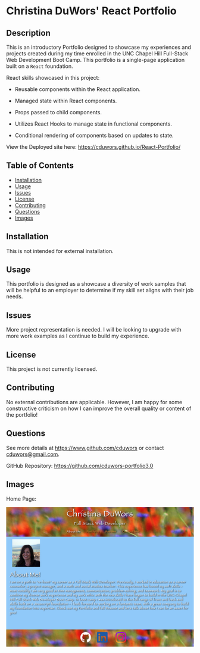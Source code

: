 # Christina DuWors' React Portfolio

## Description

This is an introductory Portfolio designed to showcase my experiences and projects created during my time enrolled in the UNC Chapel Hill Full-Stack Web Development Boot Camp.  This portfolio is a single-page application built on a `React` foundation.

React skills showcased in this project:

- Reusable components within the React application.

- Managed state within React components.

- Props passed to child components.

- Utilizes React Hooks to manage state in functional components.

- Conditional rendering of components based on updates to state.

View the Deployed site here: https://cduwors.github.io/React-Portfolio/


## Table of Contents

- [Installation](#installation)
- [Usage](#usage)
- [Issues](#issues)
- [License](#license)
- [Contributing](#contributing)
- [Questions](#questions)
- [Images](#images)

## Installation

This is not intended for external installation.

## Usage

This portfolio is designed as a showcase a diversity of work samples that will be helpful to an employer to determine if my skill set aligns with their job needs.

## Issues

More project representation is needed. I will be looking to upgrade with more work examples as I continue to build my experience.

## License

This project is not currently licensed.

## Contributing

No external contributions are applicable. However, I am happy for some constructive criticism on how I can improve the overall quality or content of the portfolio!

## Questions

See more details at https://www.github.com/cduwors or contact cduwors@gmail.com.

GitHub Repository: https://github.com/cduwors-portfolio3.0

## Images

Home Page:

<img src= "src/assets/folio_cover/PortfolioHome.jpg"/>
